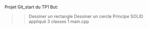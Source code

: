 Projet Git_start du TP1
But:
>>Dessiner un rectangle
>>Dessiner un cercle
>>Principe SOLID appliqué 
>>3 classes
>>1 main.cpp
